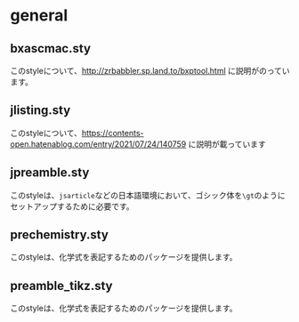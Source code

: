 # general

## bxascmac.sty

このstyleについて、http://zrbabbler.sp.land.to/bxptool.html に説明がのっています。

## jlisting.sty

このstyleについて、https://contents-open.hatenablog.com/entry/2021/07/24/140759 に説明が載っています

## jpreamble.sty

このstyleは、`jsarticle`などの日本語環境において、ゴシック体を`\gt`のようにセットアップするために必要です。

## prechemistry.sty

このstyleは、化学式を表記するためのパッケージを提供します。

## preamble_tikz.sty

このstyleは、化学式を表記するためのパッケージを提供します。